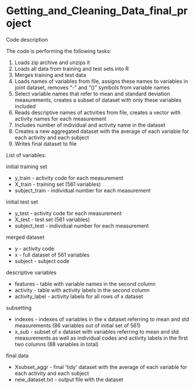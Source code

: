 Getting_and_Cleaning_Data_final_project
=====================

Code description

The code is performing the following tasks:

1.	Loads zip archive and unzips it
2.	Loads all data from training and test sets into R
3.	Merges training and test data
4.	Loads names of variables from file, assigns these names to variables in joint dataset, removes “-” and “()” symbols from variable names
5.	Select variable names that refer to mean and standard deviation measurements, creates a subset of dataset with only these variables included
6.	Reads descriptive names of activities from file, creates a vector with activity names for each measurement
7.	Includes number of individual and activity name in the dataset
8.	Creates a new aggregated dataset with the average of each variable for each activity and each subject
9.	Writes final dataset to file
	

List of variables:

initial training set

- y_train - activity code for each measurement
- X_train - training set (561 variables)
- subject_train - individual number for each measurement

initial test set

-	y_test - activity code for each measurement
-	X_test - test set (561 variables)
-	subject_test - individual number for each measurement

merged dataset

-	y - activity code
-	x - full dataset of 561 variables
-	subject - subject code

descriptive variables

-	features - table with variable names in the second column
-	activity - table with activity labels in the second column
-	activity_label - activity labels for all rows of x dataset

subsetting

-	indexes - indexes of variables in the x dataset referring to mean and std measurements (86 variables out of initial set of 561)
-	x_sub - subset of x dataset with variables referring to mean and std measurements as well as individual codes and activity labels in the first two columns (88 variables in total)

final data

-	Xsubset_aggr - final 'tidy' dataset with the average of each variable for each activity and each subject
-	new_dataset.txt - output file with the dataset
